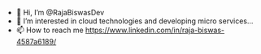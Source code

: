 - 👋 Hi, I’m @RajaBiswasDev
- 👀 I’m interested in cloud technologies and developing micro services...
- 📫 How to reach me https://www.linkedin.com/in/raja-biswas-4587a6189/

<!---
RajaBiswasDev/RajaBiswasDev is a ✨ special ✨ repository because its `README.md` (this file) appears on your GitHub profile.
You can click the Preview link to take a look at your changes.
--->
